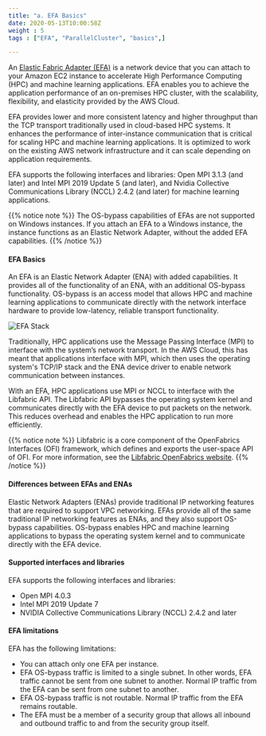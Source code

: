 ```yaml
---
title: "a. EFA Basics"
date: 2020-05-13T10:00:58Z
weight : 5
tags : ["EFA", "ParallelCluster", "basics",]

---
```


An [Elastic Fabric Adapter (EFA)](https://aws.amazon.com/hpc/efa/) is a network device that you can attach to your Amazon EC2 instance to accelerate High Performance Computing (HPC) and machine learning applications.
EFA enables you to achieve the application performance of an on-premises HPC cluster, with the scalability, flexibility, and elasticity provided by the AWS Cloud.

EFA provides lower and more consistent latency and higher throughput than the TCP transport traditionally used in cloud-based HPC systems.
It enhances the performance of inter-instance communication that is critical for scaling HPC and machine learning applications.
It is optimized to work on the existing AWS network infrastructure and it can scale depending on application requirements.

EFA supports the following interfaces and libraries: Open MPI 3.1.3 (and later) and Intel MPI 2019 Update 5 (and later), and Nvidia Collective Communications Library (NCCL) 2.4.2 (and later) for machine learning applications.

{{% notice note %}}
The OS-bypass capabilities of EFAs are not supported on Windows instances. If you attach an EFA to a Windows instance, the instance functions as an Elastic Network Adapter, without the added EFA capabilities.
{{% /notice %}}

#### EFA Basics

An EFA is an Elastic Network Adapter (ENA) with added capabilities. It provides all of the functionality of an ENA, with an additional OS-bypass functionality. OS-bypass is an access model that allows HPC and machine learning applications to communicate directly with the network interface hardware to provide low-latency, reliable transport functionality.

![EFA Stack](/images/efa/efa_stack.png)

Traditionally, HPC applications use the Message Passing Interface (MPI) to interface with the system’s network transport. In the AWS Cloud, this has meant that applications interface with MPI, which then uses the operating system's TCP/IP stack and the ENA device driver to enable network communication between instances.

With an EFA, HPC applications use MPI or NCCL to interface with the Libfabric API. The Libfabric API bypasses the operating system kernel and communicates directly with the EFA device to put packets on the network. This reduces overhead and enables the HPC application to run more efficiently.

{{% notice note %}}
Libfabric is a core component of the OpenFabrics Interfaces (OFI) framework, which defines and exports the user-space API of OFI. For more information, see the [Libfabric OpenFabrics website](https://ofiwg.github.io/libfabric/).
{{% /notice %}}


#### Differences between EFAs and ENAs

Elastic Network Adapters (ENAs) provide traditional IP networking features that are required to support VPC networking. EFAs provide all of the same traditional IP networking features as ENAs, and they also support OS-bypass capabilities. OS-bypass enables HPC and machine learning applications to bypass the operating system kernel and to communicate directly with the EFA device.


#### Supported interfaces and libraries

EFA supports the following interfaces and libraries:
- Open MPI 4.0.3
- Intel MPI 2019 Update 7
- NVIDIA Collective Communications Library (NCCL) 2.4.2 and later


#### EFA limitations

EFA has the following limitations:
- You can attach only one EFA per instance.
- EFA OS-bypass traffic is limited to a single subnet. In other words, EFA traffic cannot be sent from one subnet to another. Normal IP traffic from the EFA can be sent from one subnet to another.
- EFA OS-bypass traffic is not routable. Normal IP traffic from the EFA remains routable.
- The EFA must be a member of a security group that allows all inbound and outbound traffic to and from the security group itself.
